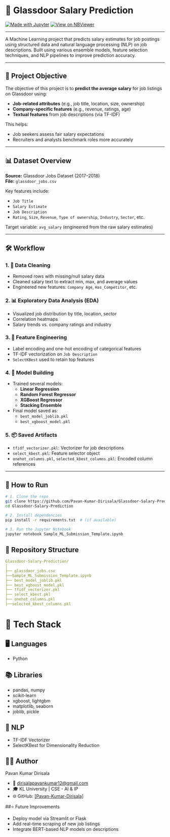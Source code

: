 # 💼 Glassdoor Salary Prediction
[![Made with Jupyter](https://img.shields.io/badge/Made%20with-Jupyter-orange)](https://jupyter.org/)
[![View on NBViewer](https://img.shields.io/badge/View%20Notebook-NBViewer-brightgreen)](https://nbviewer.org/github/yourusername/reponame/blob/main/Copy_of_Sample_ML_Submission_Template.ipynb)

---

A Machine Learning project that predicts salary estimates for job postings using structured data and natural language processing (NLP) on job descriptions. Built using various ensemble models, feature selection techniques, and NLP pipelines to improve prediction accuracy.

---

## 📌 Project Objective

The objective of this project is to **predict the average salary** for job listings on Glassdoor using:
- **Job-related attributes** (e.g., job title, location, size, ownership)
- **Company-specific features** (e.g., revenue, ratings, age)
- **Textual features** from job descriptions (via TF-IDF)

This helps:
- Job seekers assess fair salary expectations
- Recruiters and analysts benchmark roles more accurately

---

## 📊 Dataset Overview

**Source:** Glassdoor Jobs Dataset (2017–2018)  
**File:** `glassdoor_jobs.csv`

Key features include:
- `Job Title`
- `Salary Estimate`
- `Job Description`
- `Rating`, `Size`, `Revenue`, `Type of ownership`, `Industry`, `Sector`, etc.

Target variable: `avg_salary` (engineered from the raw salary estimates)

---

## 🛠️ Workflow

### 1. 🧹 Data Cleaning
- Removed rows with missing/null salary data
- Cleaned salary text to extract min, max, and average values
- Engineered new features: `Company Age`, `Has_Competitor`, etc.

### 2. 📊 Exploratory Data Analysis (EDA)
- Visualized job distribution by title, location, sector
- Correlation heatmaps
- Salary trends vs. company ratings and industry

### 3. 🧠 Feature Engineering
- Label encoding and one-hot encoding of categorical features
- TF-IDF vectorization on `Job Description`
- `SelectKBest` used to retain top features

### 4. 🧪 Model Building
- Trained several models:
  - **Linear Regression**
  - **Random Forest Regressor**
  - **XGBoost Regressor**
  - **Stacking Ensemble**
- Final model saved as:
  - `best_model_joblib.pkl`
  - `best_xgboost_model.pkl`

### 5. 📦 Saved Artifacts
- `tfidf_vectorizer.pkl`: Vectorizer for job descriptions
- `select_kbest.pkl`: Feature selector object
- `onehot_columns.pkl`, `selected_kbest_columns.pkl`: Encoded column references

---

## 🚀 How to Run

```bash
# 1. Clone the repo
git clone https://github.com/Pavan-Kumar-Dirisala/Glassdoor-Salary-Prediction.git
cd Glassdoor-Salary-Prediction

# 2. Install dependencies
pip install -r requirements.txt  # (if available)

# 3. Run the Jupyter Notebook
jupyter notebook Sample_ML_Submission_Template.ipynb
```
## 📂 Repository Structure
```yml
Glassdoor-Salary-Prediction/
│
├── glassdoor_jobs.csv
├──Sample_ML_Submission_Template.ipynb
├── best_model_joblib.pkl
├── best_xgboost_model.pkl
├── tfidf_vectorizer.pkl
├── select_kbest.pkl
├── onehot_columns.pkl
├──selected_kbest_columns.pkl
```

# 🧰 Tech Stack

## 🖥️ Languages
- Python

## 📚 Libraries
- pandas, numpy
- scikit-learn
- xgboost, lightgbm
- matplotlib, seaborn
- joblib, pickle

## 🧠 NLP
- TF-IDF Vectorizer
- SelectKBest for Dimensionality Reduction

## 🙋‍♂️ Author

Pavan Kumar Dirisala
- 📧 dirisalapavankumar12@gmail.com
- 🎓 KL University | CSE - AI & IP
- 🌐 GitHub: [[Pavan-Kumar-Dirisala]](https://github.com/Pavan-Kumar-Dirisala)

##⭐ Future Improvements

- Deploy model via Streamlit or Flask
- Add real-time scraping of new job listings
- Integrate BERT-based NLP models on descriptions
